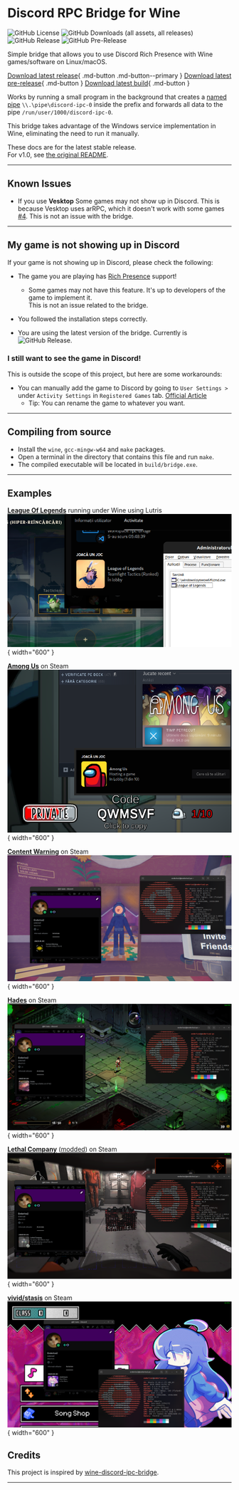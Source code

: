 # Discord RPC Bridge for Wine

![GitHub License](https://img.shields.io/github/license/EnderIce2/rpc-bridge?style=for-the-badge)
![GitHub Downloads (all assets, all releases)](https://img.shields.io/github/downloads/EnderIce2/rpc-bridge/total?style=for-the-badge)
![GitHub Release](https://img.shields.io/github/v/release/EnderIce2/rpc-bridge?style=for-the-badge)
![GitHub Pre-Release](https://img.shields.io/github/v/release/EnderIce2/rpc-bridge?include_prereleases&style=for-the-badge&label=pre-release)

Simple bridge that allows you to use Discord Rich Presence with Wine games/software on Linux/macOS.

[Download latest release](https://github.com/EnderIce2/rpc-bridge/releases/latest/download/bridge.zip "Recommended"){ .md-button .md-button--primary }
[Download latest pre-release](https://github.com/EnderIce2/rpc-bridge/releases "Unstable builds with experimental features"){ .md-button }
[Download latest build](https://github.com/EnderIce2/rpc-bridge/actions/workflows/build.yml "Builds from the latest commits, here be dragons!"){ .md-button }

Works by running a small program in the background that creates a [named pipe](https://learn.microsoft.com/en-us/windows/win32/ipc/named-pipes) `\\.\pipe\discord-ipc-0` inside the prefix and forwards all data to the pipe `/run/user/1000/discord-ipc-0`.

This bridge takes advantage of the Windows service implementation in Wine, eliminating the need to run it manually.

These docs are for the latest stable release.  
For v1.0, see [the original README](https://github.com/EnderIce2/rpc-bridge/blob/v1.0/README.md).

---

## Known Issues

- If you use **Vesktop**
  Some games may not show up in Discord. This is because Vesktop uses arRPC, which it doesn't work with some games [#4](https://github.com/EnderIce2/rpc-bridge/issues/4#issuecomment-2143549407). This is not an issue with the bridge.

---

## My game is not showing up in Discord

If your game is not showing up in Discord, please check the following:

- The game you are playing has [Rich Presence](https://discord.com/developers/docs/rich-presence/overview) support!
    - Some games may not have this feature. It's up to developers of the game to implement it.  
    This is not an issue related to the bridge.

- You followed the installation steps correctly.

- You are using the latest version of the bridge. Currently is ![GitHub Release](https://img.shields.io/github/v/release/EnderIce2/rpc-bridge?style=flat-square&label=%20).

### I still want to see the game in Discord!

This is outside the scope of this project, but here are some workarounds:

- You can manually add the game to Discord by going to `User Settings >` under `Activity Settings` in `Registered Games` tab. [Official Article](https://support.discord.com/hc/en-us/articles/7931156448919-Activity-Status-Recent-Activity#h_01HTJA8QV5ABSA6FY6GEPMA946)
    - Tip: You can rename the game to whatever you want.

---

## Compiling from source

- Install the `wine`, `gcc-mingw-w64` and `make` packages.
- Open a terminal in the directory that contains this file and run `make`.
- The compiled executable will be located in `build/bridge.exe`.

---

## Examples

[**League Of Legends**](https://www.leagueoflegends.com/en-us/) running under Wine using Lutris  
![image](assets/lutris_lol.png){ width="600" }

[**Among Us**](https://store.steampowered.com/app/945360/Among_Us/) on Steam  
![image](assets/steam_amongus.png){ width="600" }

[**Content Warning**](https://store.steampowered.com/app/2881650/Content_Warning/) on Steam  
![image](assets/contentwarning.png){ width="600" }

[**Hades**](https://store.steampowered.com/app/1145360/Hades/) on Steam  
![image](assets/hades.png){ width="600" }

[**Lethal Company**](https://store.steampowered.com/app/1966720/Lethal_Company/) ([modded](https://thunderstore.io/c/lethal-company/p/mrov/LethalRichPresence/)) on Steam  
![image](assets/lethalcompany.png){ width="600" }

[**vivid/stasis**](https://store.steampowered.com/app/2093940/vividstasis/) on Steam  
![image](assets/vividstasis.png){ width="600" }

## Credits

This project is inspired by [wine-discord-ipc-bridge](https://github.com/0e4ef622/wine-discord-ipc-bridge).

---
